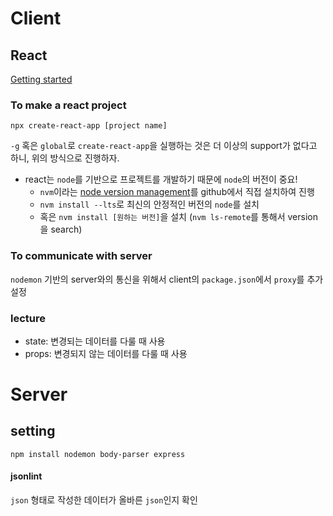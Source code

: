 # Client

## React
[Getting started](https://create-react-app.dev/docs/getting-started/)

### To make a react project
```
npx create-react-app [project name]
```

`-g` 혹은 `global`로 `create-react-app`을 실행하는 것은 더 이상의 support가 없다고 하니, 위의 방식으로 진행하자.

* react는 `node`를 기반으로 프로젝트를 개발하기 때문에 `node`의 버전이 중요!
    * `nvm`이라는 [node version management](https://github.com/nvm-sh/nvm)를 github에서 직접 설치하여 진행
    * `nvm install --lts`로 최신의 안정적인 버전의 `node`를 설치
    * 혹은 `nvm install [원하는 버전]`을 설치 (`nvm ls-remote`를 통해서 version을 search)


### To communicate with server

`nodemon` 기반의 server와의 통신을 위해서 client의 `package.json`에서 `proxy`를 추가 설정

### lecture

* state: 변경되는 데이터를 다룰 때 사용
* props: 변경되지 않는 데이터를 다룰 때 사용

# Server

## setting

``` 
npm install nodemon body-parser express
```



#### jsonlint
`json` 형태로 작성한 데이터가 올바른 `json`인지 확인